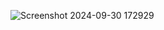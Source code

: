 ![Screenshot 2024-09-30 172929](https://github.com/user-attachments/assets/2461fa04-995d-4811-b6bb-e8284d742d6b)

